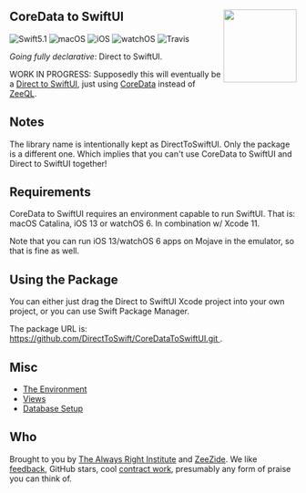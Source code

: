 <h2>CoreData to SwiftUI
  <img src="http://zeezide.com/img/d2s/D2SIcon.svg"
       align="right" width="128" height="128" />
</h2>

![Swift5.1](https://img.shields.io/badge/swift-5.1-blue.svg)
![macOS](https://img.shields.io/badge/os-macOS-green.svg?style=flat)
![iOS](https://img.shields.io/badge/os-iOS-green.svg?style=flat)
![watchOS](https://img.shields.io/badge/os-watchOS-green.svg?style=flat)
![Travis](https://api.travis-ci.org/DirectToSwift/CoreDataToSwiftUI.svg?branch=chore/replace-zeeql-1&style=flat)

_Going fully declarative_: Direct to SwiftUI.

WORK IN PROGRESS:
Supposedly this will eventually be a 
[Direct to SwiftUI](https://github.com/DirectToSwift/DirectToSwiftUI),
just using 
[CoreData](https://developer.apple.com/library/archive/documentation/Cocoa/Conceptual/CoreData/index.html#//apple_ref/doc/uid/TP40001075-CH2-SW1) 
instead of [ZeeQL](http://zeeql.io).


## Notes

The library name is intentionally kept as DirectToSwiftUI. Only the package
is a different one.
Which implies that you can't use CoreData to SwiftUI and Direct to SwiftUI
together!


## Requirements

CoreData to SwiftUI requires an environment capable to run SwiftUI.
That is: macOS Catalina, iOS 13 or watchOS 6.
In combination w/ Xcode 11.

Note that you can run iOS 13/watchOS 6 apps on Mojave in the emulator,
so that is fine as well.

## Using the Package

You can either just drag the Direct to SwiftUI Xcode project into your own
project,
or you can use Swift Package Manager.

The package URL is:
[https://github.com/DirectToSwift/CoreDataToSwiftUI.git
](https://github.com/DirectToSwift/CoreDataToSwiftUI.git).


## Misc

- [The Environment](Sources/DirectToSwiftUI/Environment/README.md)
- [Views](Sources/DirectToSwiftUI/Views/README.md)
- [Database Setup](Sources/DirectToSwiftUI/DatabaseSetup.md)


## Who

Brought to you by
[The Always Right Institute](http://www.alwaysrightinstitute.com)
and
[ZeeZide](http://zeezide.de).
We like
[feedback](https://twitter.com/ar_institute),
GitHub stars,
cool [contract work](http://zeezide.com/en/services/services.html),
presumably any form of praise you can think of.
